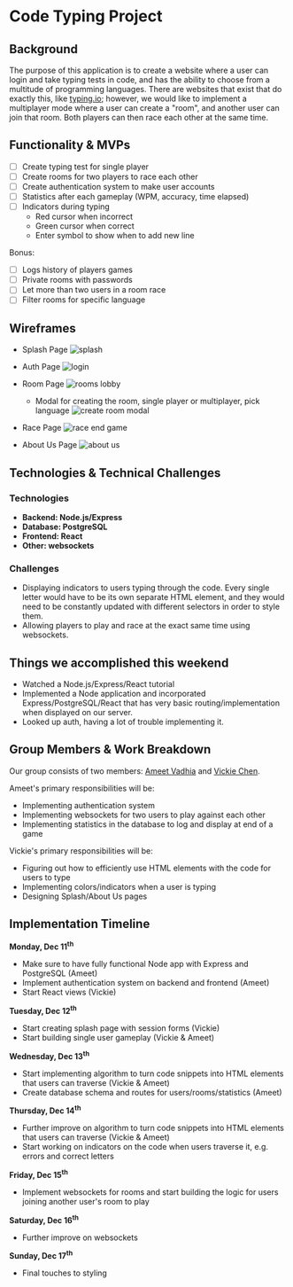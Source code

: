 # Code Typing Project

## Background

The purpose of this application is to create a website where a user can login and take typing tests in code, and has the ability to choose from a multitude of programming languages. There are websites that exist that do exactly this, like [typing.io](https://typing.io/); however, we would like to implement a multiplayer mode where a user can create a "room", and another user can join that room. Both players can then race each other at the same time.

## Functionality & MVPs

- [ ] Create typing test for single player
- [ ] Create rooms for two players to race each other
- [ ] Create authentication system to make user accounts
- [ ] Statistics after each gameplay (WPM, accuracy, time elapsed)
- [ ] Indicators during typing
  * Red cursor when incorrect
  * Green cursor when correct
  * Enter symbol to show when to add new line

Bonus:
- [ ] Logs history of players games
- [ ] Private rooms with passwords
- [ ] Let more than two users in a room race
- [ ] Filter rooms for specific language

## Wireframes

- Splash Page
![splash](https://github.com/ameet01/flexproject/blob/master/wireframes/splash.png?raw=true)

- Auth Page
![login](https://github.com/ameet01/flexproject/blob/master/wireframes/login.png?raw=true)

- Room Page
![rooms lobby](https://github.com/ameet01/flexproject/blob/master/wireframes/rooms.png?raw=true)
  * Modal for creating the room, single player or multiplayer, pick language
![create room modal](https://raw.githubusercontent.com/ameet01/flexproject/master/wireframes/create-rooms.png)

- Race Page
![race end game](https://github.com/ameet01/flexproject/blob/master/wireframes/race.png?raw=true)

- About Us Page
![about us](https://github.com/ameet01/flexproject/blob/master/wireframes/about.png?raw=true)

## Technologies & Technical Challenges

### Technologies
- **Backend: Node.js/Express**
- **Database: PostgreSQL**
- **Frontend: React**
- **Other: websockets**

### Challenges
- Displaying indicators to users typing through the code. Every single letter would have to be its own separate HTML element, and they would need to be constantly updated with different selectors in order to style them.
- Allowing players to play and race at the exact same time using websockets.

## Things we accomplished this weekend
- Watched a Node.js/Express/React tutorial
- Implemented a Node application and incorporated Express/PostgreSQL/React that has very basic routing/implementation when displayed on our server.
- Looked up auth, having a lot of trouble implementing it.

## Group Members & Work Breakdown

Our group consists of two members: [Ameet Vadhia](https://github.com/ameet01) and [Vickie Chen](https://github.com/PhishyFish).

Ameet's primary responsibilities will be:

- Implementing authentication system
- Implementing websockets for two users to play against each other
- Implementing statistics in the database to log and display at end of a game

Vickie's primary responsibilities will be:

- Figuring out how to efficiently use HTML elements with the code for users to type
- Implementing colors/indicators when a user is typing
- Designing Splash/About Us pages

## Implementation Timeline

**Monday, Dec 11<sup>th</sup>**
- Make sure to have fully functional Node app with Express and PostgreSQL (Ameet)
- Implement authentication system on backend and frontend (Ameet)
- Start React views (Vickie)

**Tuesday, Dec 12<sup>th</sup>**
- Start creating splash page with session forms (Vickie)
- Start building single user gameplay (Vickie & Ameet)

**Wednesday, Dec 13<sup>th</sup>**
- Start implementing algorithm to turn code snippets into HTML elements that users can traverse (Vickie & Ameet)
- Create database schema and routes for users/rooms/statistics (Ameet)

**Thursday, Dec 14<sup>th</sup>**
- Further improve on algorithm to turn code snippets into HTML elements that users can traverse (Vickie & Ameet)
- Start working on indicators on the code when users traverse it, e.g. errors and correct letters

**Friday, Dec 15<sup>th</sup>**
- Implement websockets for rooms and start building the logic for users joining another user's room to play

**Saturday, Dec 16<sup>th</sup>**
- Further improve on websockets

**Sunday, Dec 17<sup>th</sup>**
- Final touches to styling
